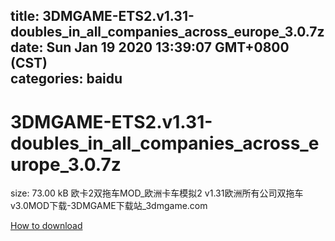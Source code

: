 
title: 3DMGAME-ETS2.v1.31-doubles_in_all_companies_across_europe_3.0.7z
date: Sun Jan 19 2020 13:39:07 GMT+0800 (CST)    
categories: baidu
---

# 3DMGAME-ETS2.v1.31-doubles_in_all_companies_across_europe_3.0.7z
size: 73.00 kB
 欧卡2双拖车MOD_欧洲卡车模拟2 v1.31欧洲所有公司双拖车v3.0MOD下载-3DMGAME下载站_3dmgame.com
 

[How to download](https://bpcam.bemobtrk.com/go/2ceec3aa-1ca2-46d6-b9ff-aaa5c184517c?jno=2587)